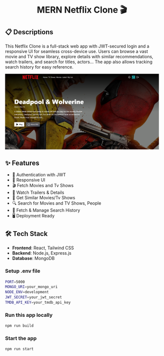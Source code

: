 <h1 align="center">MERN Netflix Clone 🎬</h1>

## 📋 Descriptions

This Netflix Clone is a full-stack web app with JWT-secured login and a responsive UI for seamless cross-device use. Users can browse a vast movie and TV show library, explore details with similar recommendations, watch trailers, and search for titles, actors... The app also allows tracking search history for easy reference.

![Demo App](/frontend/public/screenshot-for-readme.png)

## ✨ Features

- 🔐 Authentication with JWT
- 📱 Responsive UI
- 🎬 Fetch Movies and Tv Shows
- 🎥 Watch Trailers & Details
- 🐳 Get Similar Movies/Tv Shows
- 🔍 Search for Movies and TV Shows, People
- 💾 Fetch & Manage Search History
- 🖥️ Deployment Ready

## 🛠️ Tech Stack

- **Frontend**: React, Tailwind CSS
- **Backend**: Node.js, Express.js
- **Database**: MongoDB

### Setup .env file

```bash
PORT=5000
MONGO_URI=your_mongo_uri
NODE_ENV=development
JWT_SECRET=your_jwt_secret
TMDB_API_KEY=your_tmdb_api_key
```

### Run this app locally

```bash
npm run build
```

### Start the app

```bash
npm run start
```
